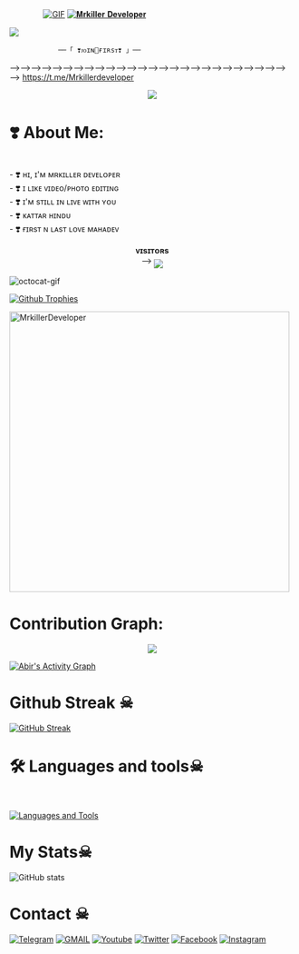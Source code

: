  ㅤ ㅤ ㅤㅤ[![GIF](https://github.com/DAXXTEAM/DAXXTEAM/blob/main/DAXXTEAM.gif)](https://github.com/MrkillerDeveloper)
   [![𝐌𝐫𝐤𝐢𝐥𝐥𝐞𝐫 𝐃𝐞𝐯𝐞𝐥𝐨𝐩𝐞𝐫](https://github-stats-alpha.vercel.app/api?username=MrkillerDeveloper "MrkillerDeveloper")](https://github-stats-alpha.vercel.app/api?username=MrkillerDeveloper "MrkillerDeveloper")
                                                          
  
<img src="https://readme-typing-svg.herokuapp.com?color=00FF00&width=420&lines=🌿+𝐓𝐇𝐄+𝐌𝐑𝐊𝐈𝐋𝐋𝐄𝐑+𝐃𝐄𝐕𝐄𝐋𝐎𝐏𝐄𝐑+🌱">


<!--
**MrkillerDeveloper/MrkillerDeveloper** is a ✨ _special_ ✨ repository because its `README.md` (this file) appears on your GitHub profile.
--->
                ──「 ❣️ᴊᴏɪɴ🌹ғɪʀsᴛ❣️ 」──

⟶⟶⟶⟶⟶⟶⟶⟶⟶⟶⟶⟶⟶⟶⟶⟶⟶⟶⟶⟶⟶⟶⟶⟶⟶⟶⟶ https://t.me/Mrkillerdeveloper

<p align="center">
  <img src="https://telegra.ph/file/b234a3e63c10139f8680c.jpg">
</p>

# ❣️ About Me:
<br>- ❣️ ʜɪ, ɪ'ᴍ ᴍʀᴋɪʟʟᴇʀ ᴅᴇᴠᴇʟᴏᴘᴇʀ<br>- ❣️ ɪ ʟɪᴋᴇ ᴠɪᴅᴇᴏ/ᴘʜᴏᴛᴏ ᴇᴅɪᴛɪɴɢ<br>- ❣️ ɪ'ᴍ sᴛɪʟʟ ɪɴ ʟɪᴠᴇ ᴡɪᴛʜ ʏᴏᴜ<br>- ❣️ ᴋᴀᴛᴛᴀʀ ʜɪɴᴅᴜ<br>- ❣️ ғɪʀsᴛ ɴ ʟᴀsᴛ ʟᴏᴠᴇ ᴍᴀʜᴀᴅᴇᴠ


<p align="center">
    <b>ᴠɪsɪᴛᴏʀs</b><br>
 -->    <img align="middle" src="https://profile-counter.glitch.me/MrkillerDeveloper/count.svg" />
</p>
<!---
MrkillerDeveloper/MrkillerDeveloper is a ✨ special ✨ repository because its `README.md` (this file) appears on your GitHub profile.
You can click the Preview link to take a look at your changes.
--->


<img src="https://octodex.github.com/images/daftpunktocat-thomas.gif" id="octocat" alt="octocat-gif" />





  [![Github Trophies](https://github-profile-trophy.vercel.app/?username=MrkillerDeveloper&theme=transparent&no-bg=true&margin-w=15&margin-h=10&row=1&column=6&count_private=true)](https://MrkillerDeveloper.me)
  

<p><img width="494" align="center" src="https://github-readme-stats.vercel.app/api/top-langs?username=MrkillerDeveloper&show_icons=true&locale=en&layout=compact" alt="MrkillerDeveloper" /></p>

# Contribution Graph:


<p align="center">
  <a href="https://github.com/MrkillerDeveloper">
    <img src="https://github-readme-streak-stats.herokuapp.com/?user=MrkillerDeveloper#version3"/>
  </a>
</p>
<a href="https://github.com/MrkillerDeveloper"><img alt="Abir's Activity Graph" src="https://ghactivity.mrayush.me/graph?username=MrkillerDeveloper&bg_color=1F222E&color=F8D866&line=F85D7F&point=FFFFFF&hide_border=true" /></a>



# Github Streak ☠︎︎

  [![GitHub Streak](https://streak-stats.demolab.com?user=MrkillerDeveloper&theme=radical&border_radius=5&date_format=j%20M%5B%20Y%5D&fire=FF8100)](https://MrkillerDeveloper.me)

# 🛠️ Languages and tools☠︎︎
</br>

[![Languages and Tools](https://skillicons.dev/icons?i=vscode,docker,git,github,heroku,mongodb,java,html,py,c&perline=10)](https://MrkillerDeveloper.me)



# My Stats☠︎︎
![ GitHub stats](https://github-readme-stats.vercel.app/api?username=MrkillerDeveloper&show_icons=true&theme=radical)

# Contact ☠︎︎
<a href="https://t.me/Mrkillerdeveloper"><img title="Telegram" src="https://img.shields.io/badge/Telegram-%23000000.svg?&style=for-the-badge&logo=telegram&logoColor=61DAFB"></a>
<a href="https://mail.google.com/mail/?view=cm&fs=1&to=Mrkingeditor11@gmail.com"><img title="GMAIL" src="https://img.shields.io/badge/Gmail-D14836?style=for-the-badge&logo=gmail&logoColor=white"></a>
<a href="https://youtube.com/@darklordxpert?si=-TtqQ_A838YGx-Hd"><img title="Youtube" src="https://img.shields.io/badge/youtube-%230077B5.svg?&style=for-the-badge&logo=youtube&logoColor=white"></a>
<a href="https://twitter.com/Darklordxpert"><img title="Twitter" src="https://img.shields.io/badge/Twitter-12100E?style=for-the-badge&logo=twitter&logoColor=white"></a>
<a href="https://facebook.com/Darklordxpert"><img title="Facebook" src="https://img.shields.io/badge/facebook-%231877F2.svg?&style=for-the-badge&logo=facebook&logoColor=white"></a>
<a href="https://instagram.com/Darklordxpert"><img title="Instagram" src="https://img.shields.io/badge/instagram-%23E4405F.svg?&style=for-the-badge&logo=instagram&logoColor=white"></a>
